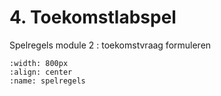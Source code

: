 # 4. Toekomstlabspel

Spelregels module 2 : toekomstvraag formuleren
```{figure} Plaatjes/toekomstlabspelregel.png
:width: 800px
:align: center
:name: spelregels
```  
